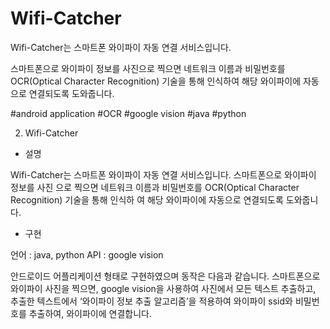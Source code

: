 # Wifi-Catcher


Wifi-Catcher는 스마트폰 와이파이 자동 연결 서비스입니다.

스마트폰으로 와이파이 정보를 사진으로 찍으면 네트워크 이름과 비밀번호를 OCR(Optical Character Recognition) 기술을 통해 인식하여 해당 와이파이에 자동으로 연결되도록 도와줍니다.



#android application
#OCR
#google vision
#java
#python

2. Wifi-Catcher

- 설명


Wifi-Catcher는 스마트폰 와이파이 자동 연결 서비스입니다. 스마트폰으로 와이파이 정보를 사진
으로 찍으면 네트워크 이름과 비밀번호를 OCR(Optical Character Recognition) 기술을 통해 인식하
여 해당 와이파이에 자동으로 연결되도록 도와줍니다.


- 구현


언어 : java, python
API : google vision


안드로이드 어플리케이션 형태로 구현하였으며 동작은 다음과 같습니다.
스마트폰으로 와이파이 사진을 찍으면, google vision을 사용하여 사진에서 모든 텍스트 추출하고,
추출한 텍스트에서 ‘와이파이 정보 추출 알고리즘’을 적용하여 와이파이 ssid와 비밀번호를 추출하여, 와이파이에 연결합니다.
